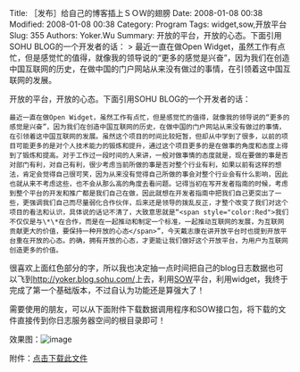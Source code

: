 ﻿Title: ［发布］给自己的博客插上ＳＯＷ的翅膀
Date: 2008-01-08 00:38
Modified: 2008-01-08 00:38
Category: Program
Tags: widget,sow,开放平台
Slug: 355
Authors: Yoker.Wu
Summary: 
    开放的平台，开放的心态。下面引用SOHU BLOG的一个开发者的话：
    > 最近一直在做Open Widget，虽然工作有点忙，但是感觉忙的值得，就像我的领导说的“更多的感觉是兴奋”，因为我们在创造中国互联网的历史，在做中国的门户网站从来没有做过的事情，在引领着这中国互联网的发展。


开放的平台，开放的心态。下面引用SOHU BLOG的一个开发者的话：

    最近一直在做Open Widget，虽然工作有点忙，但是感觉忙的值得，就像我的领导说的“更多的感觉是兴奋”，因为我们在创造中国互联网的历史，在做中国的门户网站从来没有做过的事情，在引领着这中国互联网的发展。虽然这个项目的时间比较短暂，但却从中学到了很多，以前的项目可能更多的是对个人技术能力的锻炼和提升，通过这个项目更多的是在做事的角度和态度上得到了锻炼和提高。对于工作过一段时间的人来讲，一般对做事情的态度就是，现在要做的事是否对部门有利，对自己有利，很少考虑当前所做的事是否对整个行业有利，如果以前有这样的想法，肯定会觉得自己很可笑，因为从来没有觉得自己所做的事会对整个行业会有什么影响，因此也就从来不考虑这些，也不会从那么高的角度去看问题。记得当初在写开发者指南的时候，考虑到整个平台的开发和推广都是我们自己在做，因此就想在开发者指南中把我们自己更突出了一些，更强调我们自己而尽量弱化合作伙伴，后来还是领导的拨乱反正，才整个改变了我们对这个项目的看法和认识，具体说的话记不清了，大致意思就是“<span style="color:Red">我们不仅仅是与\*\*在合作，而是在一起推动和制定一个标准，一起推动互联网的发展，为互联网贡献更大的价值，要保持一种开放的心态</span>”，今天戴志康在讲开放平台时也提到开放平台重在开放的心态。的确，拥有开放的心态，才更能让我们做好这个开放平台，为用户为互联网创造更多的价值。

很喜欢上面红色部分的字，所以我也决定抽一点时间把自己的blog日志数据也可以飞到<http://yoker.blog.sohu.com/>上去，利用[SOW](http://ow.blog.sohu.com/)平台，利用widget，我终于完成了第一个基础版本，不过自认为功能还是算强大了！

需要使用的朋友，可以从下面附件下载数据调用程序和SOW接口包，将下载的文件直接传到你日志服务器空间的根目录即可！

效果图：![image](/attachments/sow/demo.jpg)

附件：[点击下载此文件](/attachments/month_0801/SOW.rar)
